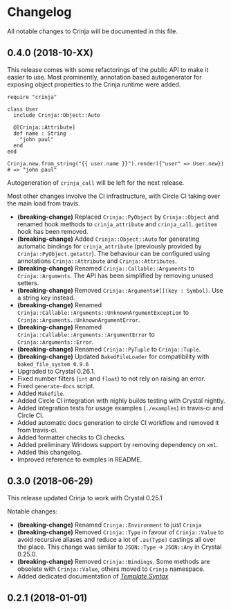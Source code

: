 # Changelog
All notable changes to Crinja will be documented in this file.

## 0.4.0 (2018-10-XX)

This release comes with some refactorings of the public API to make it easier to use.
Most prominently, annotation based autogenerator for exposing object properties to the Crinja runtime were added.

```cr
require "crinja"

class User
  include Crinja::Object::Auto

  @[Crinja::Attribute]
  def name : String
    "john paul"
  end
end

Crinja.new.from_string("{{ user.name }}").render({"user" => User.new}) # => "john paul"
```

Autogeneration of `crinja_call` will be left for the next release.

Most other changes involve the CI infrastructure, with Circle CI taking over the main load from travis.

* **(breaking-change)** Replaced `Crinja::PyObject` by `Crinja::Object` and renamed hook methods to `crinja_attribute` and `crinja_call`. `getitem` hook has been removed.
* **(breaking-change)** Added `Crinja::Object::Auto` for generating automatic bindings for `crinja_attribute` (previously provided by `Crinja::PyObject.getattr`). The behaviour can be configured using annotations `Crinja::Attribute` and `Crinja::Attributes`.
* **(breaking-change)** Renamed `Crinja::Callable::Arguments` to `Crinja::Arguments`. The API has been simplified by removing unused setters.
* **(breaking-change)** Removed `Crinja::Arguments#[](key : Symbol)`. Use a string key instead.
* **(breaking-change)** Renamed `Crinja::Callable::Arguments::UnknownArgumentException` to `Crinja::Arguments.:UnknownArgumentError`.
* **(breaking-change)** Renamed `Crinja::Callable::Arguments::ArgumentError` to `Crinja::Arguments::Error`.
* **(breaking-change)** Renamed `Crinja::PyTuple` to `Crinja::Tuple`.
* **(breaking-change)** Updated `BakedFileLoader` for compatibility with `baked_file_system 0.9.6`
* Upgraded to Crystal 0.26.1.
* Fixed number filters (`int` and `float`) to not rely on raising an error.
* Fixed `generate-docs` script.
* Added `Makefile`.
* Added Circle CI integration with nighly builds testing with Crystal nightly.
* Added integration tests for usage examples (`./examples`) in travis-ci and Circle CI.
* Added automatic docs generation to circle CI workflow and removed it from travis-ci.
* Added formatter checks to CI checks.
* Added preliminary Windows support by removing dependency on `xml`.
* Added this changelog.
* Improved reference to exmples in README.

## 0.3.0 (2018-06-29)

This release updated Crinja to work with Crystal 0.25.1

Notable changes:

* **(breaking-change)** Renamed `Crinja::Environment` to just `Crinja`
* **(breaking-change)** Removed `Crinja::Type` in favour of `Crinja::Value` to avoid recursive aliases and reduce a lot of `.as(Type)` castings all over the place. This change was similar to `JSON::Type` -> `JSON::Any` in Crystal 0.25.0.
* **(breaking-change)** Removed `Crinja::Bindings`. Some methods are obsolete with `Crinja::Value`, others moved to `Crinja` namespace.
* Added dedicated documentation of [*Template Syntax*](https://github.com/straight-shoota/crinja/blob/5b1a3c30fac48f8bfccab5043fbda209f7859046/TEMPLATE_SYNTAX.md)

## 0.2.1 (2018-01-01)

